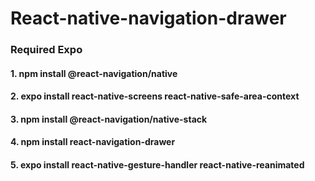 # React-native-navigation-drawer
### Required Expo
#### 1. npm install @react-navigation/native
#### 2. expo install react-native-screens react-native-safe-area-context
#### 3. npm install @react-navigation/native-stack
#### 4. npm install react-navigation-drawer
#### 5. expo install react-native-gesture-handler react-native-reanimated
